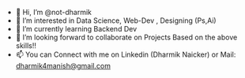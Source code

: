 - 👋 Hi, I’m @not-dharmik
- 👀 I’m interested in Data Science, Web-Dev , Designing (Ps,Ai)
- 🌱 I’m currently learning Backend Dev
- 💞️ I’m looking forward to collaborate on Projects Based on the above skills!!
- 📫 You can Connect with me on Linkedin (Dharmik Naicker) or Mail: dharmik4manish@gmail.com

<!---
not-dharmik/not-dharmik is a ✨ special ✨ repository because its `README.md` (this file) appears on your GitHub profile.
You can click the Preview link to take a look at your changes.
--->

